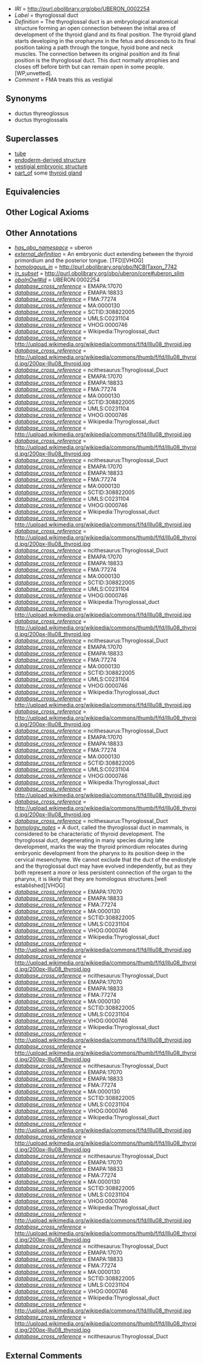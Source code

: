  * *IRI* = http://purl.obolibrary.org/obo/UBERON_0002254
 * *Label* = thyroglossal duct
 * *Definition* = The thyroglossal duct is an embryological anatomical structure forming an open connection between the initial area of development of the thyroid gland and its final position. The thyroid gland starts developing in the oropharynx in the fetus and descends to its final position taking a path through the tongue, hyoid bone and neck muscles. The connection between its original position and its final position is the thyroglossal duct. This duct normally atrophies and closes off before birth but can remain open in some people. [WP,unvetted].
 * *Comment* = FMA treats this as vestigial

## Synonyms

 * ductus thyreoglossus
 * ductus thyroglossalis

## Superclasses

 * [tube](../../UBERON/25/UBERON_0000025.md)
 * [endoderm-derived structure](../../UBERON/19/UBERON_0004119.md)
 * [vestigial embryonic structure](../../UBERON/90/UBERON_0006590.md)
 * [part_of](../../BFO/50/BFO_0000050.md) some [thyroid gland](../../UBERON/46/UBERON_0002046.md)

## Equivalencies


## Other Logical Axioms


## Other Annotations

 * *[has_obo_namespace](../../ce/oboInOwl#hasOBONamespace.md)* = uberon
 * *[external_definition](../../UBPROP/01/UBPROP_0000001.md)* = An embryonic duct extending between the thyroid primordium and the posterior tongue. [TFD][VHOG]
 * *[homologous_in](../../core#homologous/in/core#homologous_in.md)* = http://purl.obolibrary.org/obo/NCBITaxon_7742
 * *[in_subset](../../et/oboInOwl#inSubset.md)* = http://purl.obolibrary.org/obo/uberon/core#uberon_slim
 * *[oboInOwl#id](../../id/oboInOwl#id.md)* = UBERON:0002254
 * *[database_cross_reference](../../ef/oboInOwl#hasDbXref.md)* = EMAPA:17070
 * *[database_cross_reference](../../ef/oboInOwl#hasDbXref.md)* = EMAPA:18833
 * *[database_cross_reference](../../ef/oboInOwl#hasDbXref.md)* = FMA:77274
 * *[database_cross_reference](../../ef/oboInOwl#hasDbXref.md)* = MA:0000130
 * *[database_cross_reference](../../ef/oboInOwl#hasDbXref.md)* = SCTID:308822005
 * *[database_cross_reference](../../ef/oboInOwl#hasDbXref.md)* = UMLS:C0231104
 * *[database_cross_reference](../../ef/oboInOwl#hasDbXref.md)* = VHOG:0000746
 * *[database_cross_reference](../../ef/oboInOwl#hasDbXref.md)* = Wikipedia:Thyroglossal_duct
 * *[database_cross_reference](../../ef/oboInOwl#hasDbXref.md)* = http://upload.wikimedia.org/wikipedia/commons/f/fd/Illu08_thyroid.jpg
 * *[database_cross_reference](../../ef/oboInOwl#hasDbXref.md)* = http://upload.wikimedia.org/wikipedia/commons/thumb/f/fd/Illu08_thyroid.jpg/200px-Illu08_thyroid.jpg
 * *[database_cross_reference](../../ef/oboInOwl#hasDbXref.md)* = ncithesaurus:Thyroglossal_Duct
 * *[database_cross_reference](../../ef/oboInOwl#hasDbXref.md)* = EMAPA:17070
 * *[database_cross_reference](../../ef/oboInOwl#hasDbXref.md)* = EMAPA:18833
 * *[database_cross_reference](../../ef/oboInOwl#hasDbXref.md)* = FMA:77274
 * *[database_cross_reference](../../ef/oboInOwl#hasDbXref.md)* = MA:0000130
 * *[database_cross_reference](../../ef/oboInOwl#hasDbXref.md)* = SCTID:308822005
 * *[database_cross_reference](../../ef/oboInOwl#hasDbXref.md)* = UMLS:C0231104
 * *[database_cross_reference](../../ef/oboInOwl#hasDbXref.md)* = VHOG:0000746
 * *[database_cross_reference](../../ef/oboInOwl#hasDbXref.md)* = Wikipedia:Thyroglossal_duct
 * *[database_cross_reference](../../ef/oboInOwl#hasDbXref.md)* = http://upload.wikimedia.org/wikipedia/commons/f/fd/Illu08_thyroid.jpg
 * *[database_cross_reference](../../ef/oboInOwl#hasDbXref.md)* = http://upload.wikimedia.org/wikipedia/commons/thumb/f/fd/Illu08_thyroid.jpg/200px-Illu08_thyroid.jpg
 * *[database_cross_reference](../../ef/oboInOwl#hasDbXref.md)* = ncithesaurus:Thyroglossal_Duct
 * *[database_cross_reference](../../ef/oboInOwl#hasDbXref.md)* = EMAPA:17070
 * *[database_cross_reference](../../ef/oboInOwl#hasDbXref.md)* = EMAPA:18833
 * *[database_cross_reference](../../ef/oboInOwl#hasDbXref.md)* = FMA:77274
 * *[database_cross_reference](../../ef/oboInOwl#hasDbXref.md)* = MA:0000130
 * *[database_cross_reference](../../ef/oboInOwl#hasDbXref.md)* = SCTID:308822005
 * *[database_cross_reference](../../ef/oboInOwl#hasDbXref.md)* = UMLS:C0231104
 * *[database_cross_reference](../../ef/oboInOwl#hasDbXref.md)* = VHOG:0000746
 * *[database_cross_reference](../../ef/oboInOwl#hasDbXref.md)* = Wikipedia:Thyroglossal_duct
 * *[database_cross_reference](../../ef/oboInOwl#hasDbXref.md)* = http://upload.wikimedia.org/wikipedia/commons/f/fd/Illu08_thyroid.jpg
 * *[database_cross_reference](../../ef/oboInOwl#hasDbXref.md)* = http://upload.wikimedia.org/wikipedia/commons/thumb/f/fd/Illu08_thyroid.jpg/200px-Illu08_thyroid.jpg
 * *[database_cross_reference](../../ef/oboInOwl#hasDbXref.md)* = ncithesaurus:Thyroglossal_Duct
 * *[database_cross_reference](../../ef/oboInOwl#hasDbXref.md)* = EMAPA:17070
 * *[database_cross_reference](../../ef/oboInOwl#hasDbXref.md)* = EMAPA:18833
 * *[database_cross_reference](../../ef/oboInOwl#hasDbXref.md)* = FMA:77274
 * *[database_cross_reference](../../ef/oboInOwl#hasDbXref.md)* = MA:0000130
 * *[database_cross_reference](../../ef/oboInOwl#hasDbXref.md)* = SCTID:308822005
 * *[database_cross_reference](../../ef/oboInOwl#hasDbXref.md)* = UMLS:C0231104
 * *[database_cross_reference](../../ef/oboInOwl#hasDbXref.md)* = VHOG:0000746
 * *[database_cross_reference](../../ef/oboInOwl#hasDbXref.md)* = Wikipedia:Thyroglossal_duct
 * *[database_cross_reference](../../ef/oboInOwl#hasDbXref.md)* = http://upload.wikimedia.org/wikipedia/commons/f/fd/Illu08_thyroid.jpg
 * *[database_cross_reference](../../ef/oboInOwl#hasDbXref.md)* = http://upload.wikimedia.org/wikipedia/commons/thumb/f/fd/Illu08_thyroid.jpg/200px-Illu08_thyroid.jpg
 * *[database_cross_reference](../../ef/oboInOwl#hasDbXref.md)* = ncithesaurus:Thyroglossal_Duct
 * *[database_cross_reference](../../ef/oboInOwl#hasDbXref.md)* = EMAPA:17070
 * *[database_cross_reference](../../ef/oboInOwl#hasDbXref.md)* = EMAPA:18833
 * *[database_cross_reference](../../ef/oboInOwl#hasDbXref.md)* = FMA:77274
 * *[database_cross_reference](../../ef/oboInOwl#hasDbXref.md)* = MA:0000130
 * *[database_cross_reference](../../ef/oboInOwl#hasDbXref.md)* = SCTID:308822005
 * *[database_cross_reference](../../ef/oboInOwl#hasDbXref.md)* = UMLS:C0231104
 * *[database_cross_reference](../../ef/oboInOwl#hasDbXref.md)* = VHOG:0000746
 * *[database_cross_reference](../../ef/oboInOwl#hasDbXref.md)* = Wikipedia:Thyroglossal_duct
 * *[database_cross_reference](../../ef/oboInOwl#hasDbXref.md)* = http://upload.wikimedia.org/wikipedia/commons/f/fd/Illu08_thyroid.jpg
 * *[database_cross_reference](../../ef/oboInOwl#hasDbXref.md)* = http://upload.wikimedia.org/wikipedia/commons/thumb/f/fd/Illu08_thyroid.jpg/200px-Illu08_thyroid.jpg
 * *[database_cross_reference](../../ef/oboInOwl#hasDbXref.md)* = ncithesaurus:Thyroglossal_Duct
 * *[database_cross_reference](../../ef/oboInOwl#hasDbXref.md)* = EMAPA:17070
 * *[database_cross_reference](../../ef/oboInOwl#hasDbXref.md)* = EMAPA:18833
 * *[database_cross_reference](../../ef/oboInOwl#hasDbXref.md)* = FMA:77274
 * *[database_cross_reference](../../ef/oboInOwl#hasDbXref.md)* = MA:0000130
 * *[database_cross_reference](../../ef/oboInOwl#hasDbXref.md)* = SCTID:308822005
 * *[database_cross_reference](../../ef/oboInOwl#hasDbXref.md)* = UMLS:C0231104
 * *[database_cross_reference](../../ef/oboInOwl#hasDbXref.md)* = VHOG:0000746
 * *[database_cross_reference](../../ef/oboInOwl#hasDbXref.md)* = Wikipedia:Thyroglossal_duct
 * *[database_cross_reference](../../ef/oboInOwl#hasDbXref.md)* = http://upload.wikimedia.org/wikipedia/commons/f/fd/Illu08_thyroid.jpg
 * *[database_cross_reference](../../ef/oboInOwl#hasDbXref.md)* = http://upload.wikimedia.org/wikipedia/commons/thumb/f/fd/Illu08_thyroid.jpg/200px-Illu08_thyroid.jpg
 * *[database_cross_reference](../../ef/oboInOwl#hasDbXref.md)* = ncithesaurus:Thyroglossal_Duct
 * *[homology_notes](../../UBPROP/03/UBPROP_0000003.md)* = A duct, called the thyroglossal duct in mammals, is considered to be characteristic of thyroid development. The thyroglossal duct, degenerating in many species during late development, marks the way the thyroid primordium relocates during embryonic development from the pharynx to its position deep in the cervical mesenchyme. We cannot exclude that the duct of the endostyle and the thyroglossal duct may have evolved independently, but as they both represent a more or less persistent connection of the organ to the pharynx, it is likely that they are homologous structures.[well established][VHOG]
 * *[database_cross_reference](../../ef/oboInOwl#hasDbXref.md)* = EMAPA:17070
 * *[database_cross_reference](../../ef/oboInOwl#hasDbXref.md)* = EMAPA:18833
 * *[database_cross_reference](../../ef/oboInOwl#hasDbXref.md)* = FMA:77274
 * *[database_cross_reference](../../ef/oboInOwl#hasDbXref.md)* = MA:0000130
 * *[database_cross_reference](../../ef/oboInOwl#hasDbXref.md)* = SCTID:308822005
 * *[database_cross_reference](../../ef/oboInOwl#hasDbXref.md)* = UMLS:C0231104
 * *[database_cross_reference](../../ef/oboInOwl#hasDbXref.md)* = VHOG:0000746
 * *[database_cross_reference](../../ef/oboInOwl#hasDbXref.md)* = Wikipedia:Thyroglossal_duct
 * *[database_cross_reference](../../ef/oboInOwl#hasDbXref.md)* = http://upload.wikimedia.org/wikipedia/commons/f/fd/Illu08_thyroid.jpg
 * *[database_cross_reference](../../ef/oboInOwl#hasDbXref.md)* = http://upload.wikimedia.org/wikipedia/commons/thumb/f/fd/Illu08_thyroid.jpg/200px-Illu08_thyroid.jpg
 * *[database_cross_reference](../../ef/oboInOwl#hasDbXref.md)* = ncithesaurus:Thyroglossal_Duct
 * *[database_cross_reference](../../ef/oboInOwl#hasDbXref.md)* = EMAPA:17070
 * *[database_cross_reference](../../ef/oboInOwl#hasDbXref.md)* = EMAPA:18833
 * *[database_cross_reference](../../ef/oboInOwl#hasDbXref.md)* = FMA:77274
 * *[database_cross_reference](../../ef/oboInOwl#hasDbXref.md)* = MA:0000130
 * *[database_cross_reference](../../ef/oboInOwl#hasDbXref.md)* = SCTID:308822005
 * *[database_cross_reference](../../ef/oboInOwl#hasDbXref.md)* = UMLS:C0231104
 * *[database_cross_reference](../../ef/oboInOwl#hasDbXref.md)* = VHOG:0000746
 * *[database_cross_reference](../../ef/oboInOwl#hasDbXref.md)* = Wikipedia:Thyroglossal_duct
 * *[database_cross_reference](../../ef/oboInOwl#hasDbXref.md)* = http://upload.wikimedia.org/wikipedia/commons/f/fd/Illu08_thyroid.jpg
 * *[database_cross_reference](../../ef/oboInOwl#hasDbXref.md)* = http://upload.wikimedia.org/wikipedia/commons/thumb/f/fd/Illu08_thyroid.jpg/200px-Illu08_thyroid.jpg
 * *[database_cross_reference](../../ef/oboInOwl#hasDbXref.md)* = ncithesaurus:Thyroglossal_Duct
 * *[database_cross_reference](../../ef/oboInOwl#hasDbXref.md)* = EMAPA:17070
 * *[database_cross_reference](../../ef/oboInOwl#hasDbXref.md)* = EMAPA:18833
 * *[database_cross_reference](../../ef/oboInOwl#hasDbXref.md)* = FMA:77274
 * *[database_cross_reference](../../ef/oboInOwl#hasDbXref.md)* = MA:0000130
 * *[database_cross_reference](../../ef/oboInOwl#hasDbXref.md)* = SCTID:308822005
 * *[database_cross_reference](../../ef/oboInOwl#hasDbXref.md)* = UMLS:C0231104
 * *[database_cross_reference](../../ef/oboInOwl#hasDbXref.md)* = VHOG:0000746
 * *[database_cross_reference](../../ef/oboInOwl#hasDbXref.md)* = Wikipedia:Thyroglossal_duct
 * *[database_cross_reference](../../ef/oboInOwl#hasDbXref.md)* = http://upload.wikimedia.org/wikipedia/commons/f/fd/Illu08_thyroid.jpg
 * *[database_cross_reference](../../ef/oboInOwl#hasDbXref.md)* = http://upload.wikimedia.org/wikipedia/commons/thumb/f/fd/Illu08_thyroid.jpg/200px-Illu08_thyroid.jpg
 * *[database_cross_reference](../../ef/oboInOwl#hasDbXref.md)* = ncithesaurus:Thyroglossal_Duct
 * *[database_cross_reference](../../ef/oboInOwl#hasDbXref.md)* = EMAPA:17070
 * *[database_cross_reference](../../ef/oboInOwl#hasDbXref.md)* = EMAPA:18833
 * *[database_cross_reference](../../ef/oboInOwl#hasDbXref.md)* = FMA:77274
 * *[database_cross_reference](../../ef/oboInOwl#hasDbXref.md)* = MA:0000130
 * *[database_cross_reference](../../ef/oboInOwl#hasDbXref.md)* = SCTID:308822005
 * *[database_cross_reference](../../ef/oboInOwl#hasDbXref.md)* = UMLS:C0231104
 * *[database_cross_reference](../../ef/oboInOwl#hasDbXref.md)* = VHOG:0000746
 * *[database_cross_reference](../../ef/oboInOwl#hasDbXref.md)* = Wikipedia:Thyroglossal_duct
 * *[database_cross_reference](../../ef/oboInOwl#hasDbXref.md)* = http://upload.wikimedia.org/wikipedia/commons/f/fd/Illu08_thyroid.jpg
 * *[database_cross_reference](../../ef/oboInOwl#hasDbXref.md)* = http://upload.wikimedia.org/wikipedia/commons/thumb/f/fd/Illu08_thyroid.jpg/200px-Illu08_thyroid.jpg
 * *[database_cross_reference](../../ef/oboInOwl#hasDbXref.md)* = ncithesaurus:Thyroglossal_Duct
 * *[database_cross_reference](../../ef/oboInOwl#hasDbXref.md)* = EMAPA:17070
 * *[database_cross_reference](../../ef/oboInOwl#hasDbXref.md)* = EMAPA:18833
 * *[database_cross_reference](../../ef/oboInOwl#hasDbXref.md)* = FMA:77274
 * *[database_cross_reference](../../ef/oboInOwl#hasDbXref.md)* = MA:0000130
 * *[database_cross_reference](../../ef/oboInOwl#hasDbXref.md)* = SCTID:308822005
 * *[database_cross_reference](../../ef/oboInOwl#hasDbXref.md)* = UMLS:C0231104
 * *[database_cross_reference](../../ef/oboInOwl#hasDbXref.md)* = VHOG:0000746
 * *[database_cross_reference](../../ef/oboInOwl#hasDbXref.md)* = Wikipedia:Thyroglossal_duct
 * *[database_cross_reference](../../ef/oboInOwl#hasDbXref.md)* = http://upload.wikimedia.org/wikipedia/commons/f/fd/Illu08_thyroid.jpg
 * *[database_cross_reference](../../ef/oboInOwl#hasDbXref.md)* = http://upload.wikimedia.org/wikipedia/commons/thumb/f/fd/Illu08_thyroid.jpg/200px-Illu08_thyroid.jpg
 * *[database_cross_reference](../../ef/oboInOwl#hasDbXref.md)* = ncithesaurus:Thyroglossal_Duct

## External Comments

